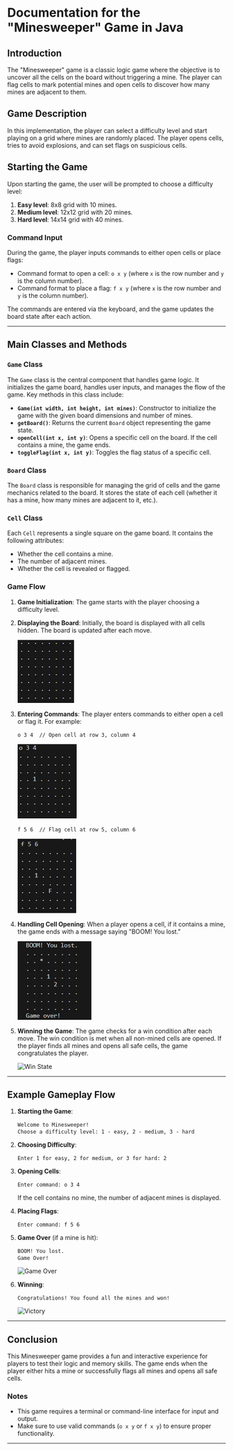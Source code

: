 # Documentation for the "Minesweeper" Game in Java

## Introduction
The "Minesweeper" game is a classic logic game where the objective is to uncover all the cells on the board without triggering a mine. The player can flag cells to mark potential mines and open cells to discover how many mines are adjacent to them.

## Game Description
In this implementation, the player can select a difficulty level and start playing on a grid where mines are randomly placed. The player opens cells, tries to avoid explosions, and can set flags on suspicious cells.

## Starting the Game
Upon starting the game, the user will be prompted to choose a difficulty level:

1. **Easy level**: 8x8 grid with 10 mines.
2. **Medium level**: 12x12 grid with 20 mines.
3. **Hard level**: 14x14 grid with 40 mines.

### Command Input
During the game, the player inputs commands to either open cells or place flags:

- Command format to open a cell: `o x y` (where `x` is the row number and `y` is the column number).
- Command format to place a flag: `f x y` (where `x` is the row number and `y` is the column number).

The commands are entered via the keyboard, and the game updates the board state after each action.

---

## Main Classes and Methods

### `Game` Class
The `Game` class is the central component that handles game logic. It initializes the game board, handles user inputs, and manages the flow of the game. Key methods in this class include:

- **`Game(int width, int height, int mines)`**: Constructor to initialize the game with the given board dimensions and number of mines.
- **`getBoard()`**: Returns the current `Board` object representing the game state.
- **`openCell(int x, int y)`**: Opens a specific cell on the board. If the cell contains a mine, the game ends.
- **`toggleFlag(int x, int y)`**: Toggles the flag status of a specific cell.

### `Board` Class
The `Board` class is responsible for managing the grid of cells and the game mechanics related to the board. It stores the state of each cell (whether it has a mine, how many mines are adjacent to it, etc.).

### `Cell` Class
Each `Cell` represents a single square on the game board. It contains the following attributes:

- Whether the cell contains a mine.
- The number of adjacent mines.
- Whether the cell is revealed or flagged.

### Game Flow

1. **Game Initialization**: The game starts with the player choosing a difficulty level.
2. **Displaying the Board**: Initially, the board is displayed with all cells hidden. The board is updated after each move.
   
   ![Initial Board](images/HiddenBoard.png)
   
3. **Entering Commands**: The player enters commands to either open a cell or flag it. For example:
   
   ```
   o 3 4  // Open cell at row 3, column 4
   ```
   ![Command Input](images/O34.png)

   ```
   f 5 6  // Flag cell at row 5, column 6
   ```
   ![Command Input](images/F56.png)
   
5. **Handling Cell Opening**: When a player opens a cell, if it contains a mine, the game ends with a message saying "BOOM! You lost."

   ![Mine Hit](images/GameOver.png)

6. **Winning the Game**: The game checks for a win condition after each move. The win condition is met when all non-mined cells are opened. If the player finds all mines and opens all safe cells, the game congratulates the player.

   ![Win State](image_placeholder.png)

---

## Example Gameplay Flow

1. **Starting the Game**:
   ```
   Welcome to Minesweeper!
   Choose a difficulty level: 1 - easy, 2 - medium, 3 - hard
   ```

2. **Choosing Difficulty**: 
   ```
   Enter 1 for easy, 2 for medium, or 3 for hard: 2
   ```

3. **Opening Cells**:
   ```
   Enter command: o 3 4
   ```

   If the cell contains no mine, the number of adjacent mines is displayed.

4. **Placing Flags**:
   ```
   Enter command: f 5 6
   ```

5. **Game Over** (if a mine is hit):
   ```
   BOOM! You lost.
   Game Over!
   ```

   ![Game Over](images/Screenshot025-03-17163648.png)

6. **Winning**:
   ```
   Congratulations! You found all the mines and won!
   ```

   ![Victory](image_placeholder.png) 
---

## Conclusion
This Minesweeper game provides a fun and interactive experience for players to test their logic and memory skills. The game ends when the player either hits a mine or successfully flags all mines and opens all safe cells.

### Notes
- This game requires a terminal or command-line interface for input and output.
- Make sure to use valid commands (`o x y` or `f x y`) to ensure proper functionality.

--- 

